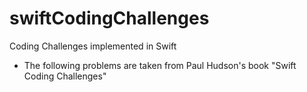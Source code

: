 # swiftCodingChallenges
Coding Challenges implemented in Swift 
- The following problems are taken from Paul Hudson's book "Swift Coding Challenges"
